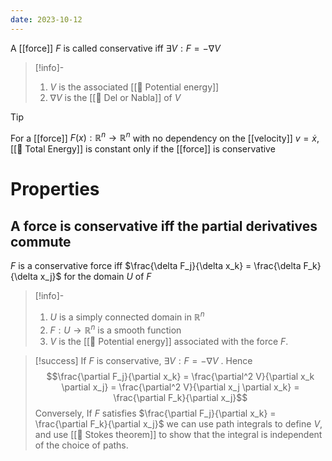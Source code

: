 ```yaml
---
date: 2023-10-12
---
```

A [[force]] $F$ is called conservative iff $\exists V: F = - \nabla V$

>[!info]-
> 1. $V$ is the associated [[📘 Potential energy]]
> 2. $\nabla V$ is the [[📘 Del or Nabla]] of $V$

>[!tip]
> For a [[force]] $F(x) : \mathbb{R}^n \rightarrow \mathbb{R}^n$ with no dependency on the [[velocity]] $v = \dot x$, [[📘 Total Energy]] is constant only if the [[force]] is conservative

# Properties

## A force is conservative iff the partial derivatives commute

$F$ is a conservative force iff $\frac{\delta F_j}{\delta x_k} = \frac{\delta F_k}{\delta x_j}$ for the domain $U$ of $F$ 

>[!info]-
> 1. $U$ is a simply connected domain in $\mathbb{R}^n$ 
> 2. $F: U \rightarrow \mathbb{R}^n$ is a smooth function
> 3. $V$ is the [[📘 Potential energy]] associated with the force $F$.

>[!success]
> If $F$ is conservative, $\exists V : F = -\nabla V$ . Hence $$\frac{\partial F_j}{\partial x_k} = \frac{\partial^2 V}{\partial x_k \partial x_j} = \frac{\partial^2 V}{\partial x_j \partial x_k} = \frac{\partial F_k}{\partial x_j}$$
Conversely, If $F$ satisfies $\frac{\partial F_j}{\partial x_k} = \frac{\partial F_k}{\partial x_j}$ we can use path integrals to define $V$, and use [[📗 Stokes theorem]] to show that the integral is independent of the choice of paths.
